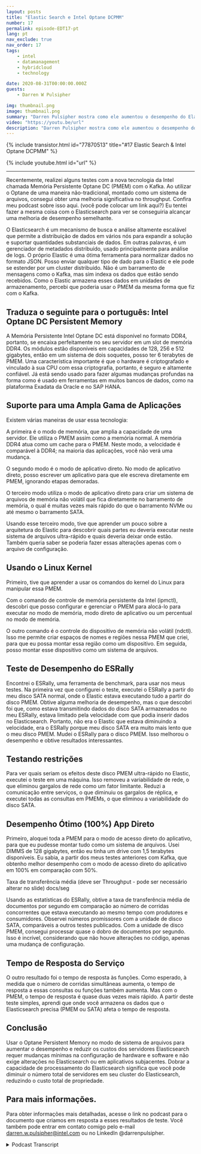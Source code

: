 ```yaml
---
layout: posts
title: "Elastic Search e Intel Optane DCPMM"
number: 17
permalink: episode-EDT17-pt
lang: pt
nav_exclude: true
nav_order: 17
tags:
    - intel
    - datamanagement
    - hybridcloud
    - technology

date: 2020-08-31T00:00:00.000Z
guests:
    - Darren W Pulsipher

img: thumbnail.png
image: thumbnail.png
summary: "Darren Pulsipher mostra como ele aumentou o desempenho do Elasticsearch usando a Memória Persistente Optane da Intel no modo 100 por cento de aplicação direta. Seus testes mostram um aumento incrível de desempenho de 2x. Ao duplicar a capacidade de throughput, você pode diminuir significativamente o número de servidores em seu cluster Elasticsearch."
video: "https://youtu.be/url"
description: "Darren Pulsipher mostra como ele aumentou o desempenho do Elasticsearch usando a Memória Persistente Optane da Intel no modo 100 por cento de aplicação direta. Seus testes mostram um aumento incrível de desempenho de 2x. Ao duplicar a capacidade de throughput, você pode diminuir significativamente o número de servidores em seu cluster Elasticsearch."
---
```


<div>
{% include transistor.html id="77870513" title="#17 Elastic Search & Intel Optane DCPMM" %}

{% include youtube.html id="url" %}
</div>

---

Recentemente, realizei alguns testes com a nova tecnologia da Intel chamada Memória Persistente Optane DC (PMEM) com o Kafka. Ao utilizar o Optane de uma maneira não-tradicional, montado como um sistema de arquivos, consegui obter uma melhoria significativa no throughput. Confira meu podcast sobre isso aqui. (você pode colocar um link aqui?) Eu tentei fazer a mesma coisa com o Elasticsearch para ver se conseguiria alcançar uma melhoria de desempenho semelhante.

O Elasticsearch é um mecanismo de busca e análise altamente escalável que permite a distribuição de dados em vários nós para expandir a solução e suportar quantidades substanciais de dados. Em outras palavras, é um gerenciador de metadados distribuído, usado principalmente para análise de logs. O próprio Elastic é uma ótima ferramenta para normalizar dados no formato JSON. Posso enviar qualquer tipo de dado para o Elastic e ele pode se estender por um cluster distribuído. Não é um barramento de mensagens como o Kafka, mas sim indexa os dados que estão sendo recebidos. Como o Elastic armazena esses dados em unidades de armazenamento, percebi que poderia usar o PMEM da mesma forma que fiz com o Kafka.

## Traduza o seguinte para o português: Intel Optane DC Persistent Memory

A Memória Persistente Intel Optane DC está disponível no formato DDR4, portanto, se encaixa perfeitamente no seu servidor em um slot de memória DDR4. Os módulos estão disponíveis em capacidades de 128, 256 e 512 gigabytes, então em um sistema de dois soquetes, posso ter 6 terabytes de PMEM. Uma característica importante é que o hardware é criptografado e vinculado à sua CPU com essa criptografia, portanto, é seguro e altamente confiável. Já está sendo usado para fazer algumas mudanças profundas na forma como é usado em ferramentas em muitos bancos de dados, como na plataforma Exadata da Oracle e no SAP HANA.

## Suporte para uma Ampla Gama de Aplicações

Existem várias maneiras de usar essa tecnologia:

A primeira é o modo de memória, que amplia a capacidade de uma servidor. Ele utiliza o PMEM assim como a memória normal. A memória DDR4 atua como um cache para o PMEM. Neste modo, a velocidade é comparável à DDR4; na maioria das aplicações, você não verá uma mudança.

O segundo modo é o modo de aplicativo direto. No modo de aplicativo direto, posso escrever um aplicativo para que ele escreva diretamente em PMEM, ignorando etapas demoradas.

O terceiro modo utiliza o modo de aplicativo direto para criar um sistema de arquivos de memória não volátil que fica diretamente no barramento de memória, o qual é muitas vezes mais rápido do que o barramento NVMe ou até mesmo o barramento SATA.

Usando esse terceiro modo, tive que aprender um pouco sobre a arquitetura do Elastic para descobrir quais partes eu deveria executar neste sistema de arquivos ultra-rápido e quais deveria deixar onde estão. Também queria saber se poderia fazer essas alterações apenas com o arquivo de configuração.

## Usando o Linux Kernel

Primeiro, tive que aprender a usar os comandos do kernel do Linux para manipular essa PMEM.

Com o comando de controle de memória persistente da Intel (ipmctl), descobri que posso configurar e gerenciar o PMEM para alocá-lo para executar no modo de memória, modo direto de aplicativo ou um percentual no modo de memória.

O outro comando é o controle do dispositivo de memória não volátil (ndctl). Isso me permite criar espaços de nomes e regiões nessa PMEM que criei, para que eu possa montar essa região como um dispositivo. Em seguida, posso montar esse dispositivo como um sistema de arquivos.

## Teste de Desempenho do ESRally

Encontrei o ESRally, uma ferramenta de benchmark, para usar nos meus testes. Na primeira vez que configurei o teste, executei o ESRally a partir do meu disco SATA normal, onde o Elastic estava executando tudo a partir do disco PMEM. Obtive alguma melhoria de desempenho, mas o que descobri foi que, como estava transmitindo dados do disco SATA armazenados no meu ESRally, estava limitado pela velocidade com que podia inserir dados no Elasticsearch. Portanto, não era o Elastic que estava diminuindo a velocidade, era o ESRally porque meu disco SATA era muito mais lento que o meu disco PMEM. Mudei o ESRally para o disco PMEM. Isso melhorou o desempenho e obtive resultados interessantes.

## Testando restrições

Para ver quais seriam os efeitos deste disco PMEM ultra-rápido no Elastic, executei o teste em uma máquina. Isso removeu a variabilidade de rede, o que eliminou gargalos de rede como um fator limitante. Reduzi a comunicação entre serviços, o que diminuiu os gargalos de réplica, e executei todas as consultas em PMEMs, o que eliminou a variabilidade do disco SATA.

## Desempenho Ótimo (100%) App Direto

Primeiro, aloquei toda a PMEM para o modo de acesso direto do aplicativo, para que eu pudesse montar tudo como um sistema de arquivos. Usei DIMMS de 128 gigabytes, então eu tinha um drive com 1,5 terabytes disponíveis. Eu sabia, a partir dos meus testes anteriores com Kafka, que obtenho melhor desempenho com o modo de acesso direto do aplicativo em 100% em comparação com 50%.

Taxa de transferência média (deve ser Throughput - pode ser necessário alterar no slide) docs/seg

Usando as estatísticas do ESRally, obtive a taxa de transferência média de documentos por segundo em comparação ao número de corridas concorrentes que estava executando ao mesmo tempo com produtores e consumidores. Observei números promissores com a unidade de disco SATA, comparáveis a outros testes publicados. Com a unidade de disco PMEM, consegui processar quase o dobro de documentos por segundo. Isso é incrível, considerando que não houve alterações no código, apenas uma mudança de configuração.

## Tempo de Resposta do Serviço

O outro resultado foi o tempo de resposta às funções. Como esperado, à medida que o número de corridas simultâneas aumenta, o tempo de resposta a essas consultas ou funções também aumenta. Mas com o PMEM, o tempo de resposta é quase duas vezes mais rápido. A partir deste teste simples, aprendi que onde você armazena os dados que o Elasticsearch precisa (PMEM ou SATA) afeta o tempo de resposta.

## Conclusão

Usar o Optane Persistent Memory no modo de sistema de arquivos para aumentar o desempenho e reduzir os custos dos servidores Elasticsearch requer mudanças mínimas na configuração de hardware e software e não exige alterações no Elasticsearch ou em aplicativos subjacentes. Dobrar a capacidade de processamento do Elasticsearch significa que você pode diminuir o número total de servidores em seu cluster do Elasticsearch, reduzindo o custo total de propriedade.

## Para mais informações.

Para obter informações mais detalhadas, acesse o link no podcast para o documento que criamos em resposta a esses resultados de teste. Você também pode entrar em contato comigo pelo e-mail darren.w.pulsipher@intel.com ou no LinkedIn @darrenpulsipher.



<details>
<summary> Podcast Transcript </summary>

<p></p>

</details>
